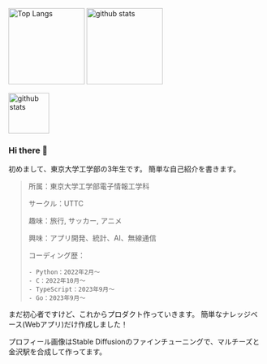 <p align="left"> 
  <img alt="Top Langs" height="150px" src="https://github-readme-stats.vercel.app/api/top-langs/?username=Riku0413&layout=compact&show_icons=true" />
  <img alt="github stats" height="150px" src="https://github-readme-stats.vercel.app/api?username=Riku0413&show_icons=true" />
</p>
<p>
  <img alt="github stats" height="80px" src="https://github-profile-trophy.vercel.app/?username=Riku0413&theme=onedark&column=8" />
</p>

### Hi there 👋

初めまして、東京大学工学部の3年生です。
簡単な自己紹介を書きます。

> 所属：東京大学工学部電子情報工学科
> 
> サークル：UTTC
> 
> 趣味：旅行, サッカー, アニメ
>
> 興味：アプリ開発、統計、AI、無線通信
> 
> コーディング歴：
> ```
> - Python：2022年2月〜
> - C：2022年10月〜
> - TypeScript：2023年9月〜
> - Go：2023年9月〜
> ```

まだ初心者ですけど、これからプロダクト作っていきます。
簡単なナレッジベース(Webアプリ)だけ作成しました！

プロフィール画像はStable Diffusionのファインチューニングで、マルチーズと金沢駅を合成して作ってます。
